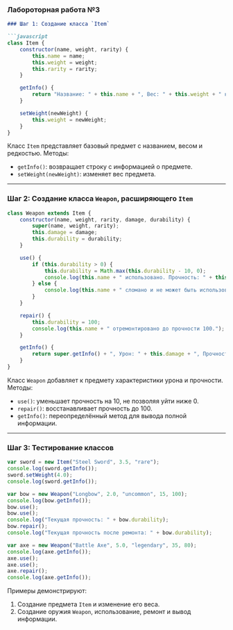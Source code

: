 ### Лабороторная работа №3

```markdown
### Шаг 1: Создание класса `Item`

```javascript
class Item {
    constructor(name, weight, rarity) {  
        this.name = name;              
        this.weight = weight;          
        this.rarity = rarity;          
    }

    getInfo() {
        return "Название: " + this.name + ", Вес: " + this.weight + " кг, Редкость: " + this.rarity;
    }

    setWeight(newWeight) {
        this.weight = newWeight;
    }
}
```

Класс `Item` представляет базовый предмет с названием, весом и редкостью. Методы:
- `getInfo()`: возвращает строку с информацией о предмете.
- `setWeight(newWeight)`: изменяет вес предмета.

---

### Шаг 2: Создание класса `Weapon`, расширяющего `Item`

```javascript
class Weapon extends Item {
    constructor(name, weight, rarity, damage, durability) {
        super(name, weight, rarity);  
        this.damage = damage;         
        this.durability = durability; 
    }

    use() {
        if (this.durability > 0) {
            this.durability = Math.max(this.durability - 10, 0);
            console.log(this.name + " использовано. Прочность: " + this.durability);
        } else {
            console.log(this.name + " сломано и не может быть использовано.");
        }
    }

    repair() {
        this.durability = 100;
        console.log(this.name + " отремонтировано до прочности 100.");
    }

    getInfo() {
        return super.getInfo() + ", Урон: " + this.damage + ", Прочность: " + this.durability;
    }
}
```

Класс `Weapon` добавляет к предмету характеристики урона и прочности. Методы:
- `use()`: уменьшает прочность на 10, не позволяя уйти ниже 0.
- `repair()`: восстанавливает прочность до 100.
- `getInfo()`: переопределённый метод для вывода полной информации.

---

### Шаг 3: Тестирование классов

```javascript
var sword = new Item("Steel Sword", 3.5, "rare");
console.log(sword.getInfo());
sword.setWeight(4.0);
console.log(sword.getInfo());

var bow = new Weapon("Longbow", 2.0, "uncommon", 15, 100);
console.log(bow.getInfo());
bow.use();
bow.use();
console.log("Текущая прочность: " + bow.durability);
bow.repair();
console.log("Текущая прочность после ремонта: " + bow.durability);

var axe = new Weapon("Battle Axe", 5.0, "legendary", 35, 80);
console.log(axe.getInfo());
axe.use();
axe.use();
axe.repair();
console.log(axe.getInfo());
```

Примеры демонстрируют:
1. Создание предмета `Item` и изменение его веса.
2. Создание оружия `Weapon`, использование, ремонт и вывод информации.
```